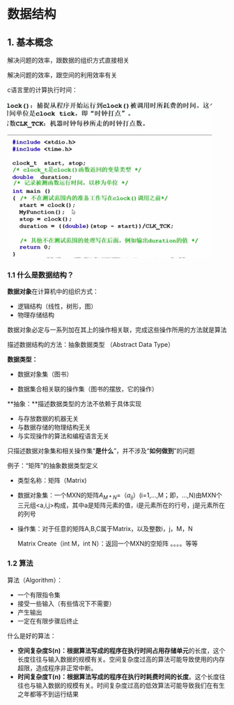 # 数据结构

## 1. 基本概念

解决问题的效率，跟数据的组织方式直接相关

解决问题的效率，跟空间的利用效率有关

c语言里的计算执行时间：

<img src="数据结构fig/clock.png" alt="clock" style="zoom: 67%;" />

### 1.1 什么是数据结构？

**数据对象**在计算机中的组织方式：

- 逻辑结构（线性，树形，图）
- 物理存储结构

数据对象必定与一系列加在其上的操作相关联，完成这些操作所用的方法就是算法

描述数据结构的方法：抽象数据类型 （Abstract Data Type）

**数据类型：**

- 数据对象集（图书）

- 数据集合相关联的操作集（图书的摆放，它的操作）

**抽象：**描述数据类型的方法不依赖于具体实现

- 与存放数据的机器无关
- 与数据存储的物理结构无关
- 与实现操作的算法和编程语言无关

只描述数据对象集和相关操作集“**是什么**”，并不涉及“**如何做到**”的问题

例子：“矩阵”的抽象数据类型定义

- 类型名称：矩阵（Matrix)

- 数据对象集：一个MXN的矩阵$A_{M*N}$=（$a_{ij}$）(i=1,...,M；即，...,N)由MXN个三元组<a,i,j>构成，其中a是矩阵元素的值，i是元素所在的行号，j是元素所在的列号

- 操作集：对于任意的矩阵A,B,C属于Matrix，以及整数i，j，M，N

  Matrix Create（int M，int N）：返回一个MXN的空矩阵 。。。。等等



### 1.2 算法

算法（Algorithm）：

- 一个有限指令集
- 接受一些输入（有些情况下不需要）
- 产生输出
- 一定在有限步骤后终止

什么是好的算法：

- **空间复杂度S(n)：**根据算法写成的程序在执行时间**占用存储单元**的长度，这个长度往往与输入数据的规模有关。空间复杂度过高的算法可能导致使用的内存超限，造成程序非正常中断。
- **时间复杂度T(n)：**根据算法写成的程序在执行时**耗费时间的长度**。这个长度往往也与输入数据的规模有关。时间复杂度过高的低效算法可能导致我们在有生之年都等不到运行结果













